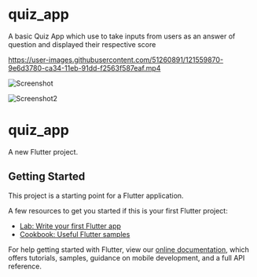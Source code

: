 # quiz_app

A basic Quiz App which use to take inputs from users as an answer of question and displayed their respective score






https://user-images.githubusercontent.com/51260891/121559870-9e6d3780-ca34-11eb-91dd-f2563f587eaf.mp4





![Screenshot](https://user-images.githubusercontent.com/51260891/121559903-a4631880-ca34-11eb-97d4-c9dfdae197d7.jpeg)




![Screenshot2](https://user-images.githubusercontent.com/51260891/121559915-a62cdc00-ca34-11eb-9dd2-f73193ea6274.jpeg)



# quiz_app

A new Flutter project.

## Getting Started

This project is a starting point for a Flutter application.

A few resources to get you started if this is your first Flutter project:

- [Lab: Write your first Flutter app](https://flutter.dev/docs/get-started/codelab)
- [Cookbook: Useful Flutter samples](https://flutter.dev/docs/cookbook)

For help getting started with Flutter, view our
[online documentation](https://flutter.dev/docs), which offers tutorials,
samples, guidance on mobile development, and a full API reference.
